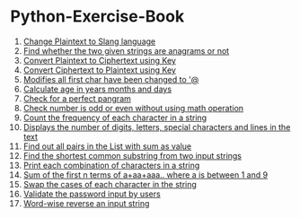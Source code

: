 # Python-Exercise-Book


1) [Change Plaintext to Slang language](https://github.com/JainMaster/Python-Exercise-Book/blob/main/Change%20Plaintext%20to%20Slang%20language.ipynb)
2) [Find whether the two given strings are anagrams or not](https://github.com/JainMaster/Python-Exercise-Book/blob/main/Check%20two%20strings%20are%20anagrams%20or%20not.ipynb)
3) [Convert Plaintext to Ciphertext using Key](https://github.com/JainMaster/Python-Exercise-Book/blob/main/Convert%20Plaintext%20to%20Ciphertext%20using%20Key.ipynb)
4) [Convert Ciphertext to Plaintext using Key](https://github.com/JainMaster/Python-Exercise-Book/blob/main/Convert%20Ciphertext%20to%20Plaintext%20using%20Key.ipynb)
5) [Modifies all first char have been changed to '@](https://github.com/JainMaster/Python-Exercise-Book/blob/main/Modifies%20all%20first%20char%20have%20been%20changed%20to%20'%40.ipynb)
6) [Calculate age in years months and days](https://github.com/JainMaster/Python-Exercise-Book/blob/main/calculate%20age%20in%20years%20months%20and%20days.ipynb)
7) [Check for a perfect pangram](https://github.com/JainMaster/Python-Exercise-Book/blob/main/check%20for%20a%20perfect%20pangram.ipynb)
8) [Check number is odd or even without using math operation](https://github.com/JainMaster/Python-Exercise-Book/blob/main/check%20number%20is%20odd%20or%20even%20without%20using%20math%20operation.ipynb)
9) [Count the frequency of each character in a string](https://github.com/JainMaster/Python-Exercise-Book/blob/main/count%20the%20frequency%20of%20each%20character%20in%20a%20string.ipynb)
10) [Displays the number of digits, letters, special characters and lines in the text](https://github.com/JainMaster/Python-Exercise-Book/blob/main/displays%20the%20number%20of%20digits%2C%20letters%2C%20special%20characters%20and%20lines%20in%20the%20text.ipynb)
11) [Find out all pairs in the List with sum as value](https://github.com/JainMaster/Python-Exercise-Book/blob/main/find%20out%20all%20pairs%20in%20the%20List%20with%20sum%20as%20value.ipynb)
12) [Find the shortest common substring from two input strings](https://github.com/JainMaster/Python-Exercise-Book/blob/main/find%20the%20shortest%20common%20substring%20from%20two%20input%20strings.ipynb)
13) [Print each combination of characters in a string](https://github.com/JainMaster/Python-Exercise-Book/blob/main/print%20each%20combination%20of%20characters%20in%20a%20string.ipynb)
14) [Sum of the first n terms of a+aa+aaa.. where a is between 1 and 9](https://github.com/JainMaster/Python-Exercise-Book/blob/main/sum%20of%20the%20first%20n%20terms%20of%20a%2Baa%2Baaa..%20where%20a%20is%20between%201%20and%209.ipynb)
15) [Swap the cases of each character in the string](https://github.com/JainMaster/Python-Exercise-Book/blob/main/swap%20the%20cases%20of%20each%20character%20in%20the%20string.ipynb)
16) [Validate the password input by users](https://github.com/JainMaster/Python-Exercise-Book/blob/main/validate%20the%20password%20input%20by%20users.ipynb)
17) [Word-wise reverse an input string](https://github.com/JainMaster/Python-Exercise-Book/blob/main/word-wise%20reverse%20an%20input%20string.ipynb)
